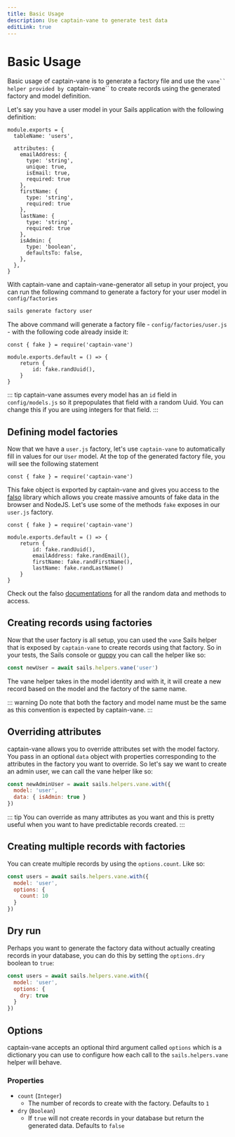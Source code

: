 ```yaml
---
title: Basic Usage
description: Use captain-vane to generate test data
editLink: true
---
```


# Basic Usage

Basic usage of captain-vane is to generate a factory file and use the ` vane`` helper provided by  `captain-vane`` to create records using the generated factory and model definition.

Let's say you have a user model in your Sails application with the following definition:

```js{models/User.js}
module.exports = {
  tableName: 'users',

  attributes: {
    emailAddress: {
      type: 'string',
      unique: true,
      isEmail: true,
      required: true
    },
    firstName: {
      type: 'string',
      required: true
    },
    lastName: {
      type: 'string',
      required: true
    },
    isAdmin: {
      type: 'boolean',
      defaultsTo: false,
    },
  },
}
```

With captain-vane and captain-vane-generator all setup in your project, you can run the following command to generate a factory for your user model in `config/factories`

```sh
sails generate factory user
```

The above command will generate a factory file - `config/factories/user.js` - with the following code already inside it:

```js{config/factories/user.js}
const { fake } = require('captain-vane')

module.exports.default = () => {
    return {
        id: fake.randUuid(),
    }
}
```

::: tip
captain-vane assumes every model has an `id` field in `config/models.js` so it prepopulates that field with a random Uuid. You can change this if you are using integers for that field.
:::

## Defining model factories

Now that we have a `user.js` factory, let's use `captain-vane` to automatically fill in values for our `User` model. At the top of the generated factory file, you will see the following statement

```js{config/factories/user.js}
const { fake } = require('captain-vane')
```

This fake object is exported by captain-vane and gives you access to the [falso](https://ngneat.github.io/falso/) library which allows you create massive amounts of fake data in the browser and NodeJS. Let's use some of the methods `fake` exposes in our `user.js` factory.

```js{config/factories/user.js}
const { fake } = require('captain-vane')

module.exports.default = () => {
    return {
        id: fake.randUuid(),
        emailAddress: fake.randEmail(),
        firstName: fake.randFirstName(),
        lastName: fake.randLastName()
    }
}
```

Check out the falso [documentations](https://ngneat.github.io/falso/docs/getting-started) for all the random data and methods to access.

## Creating records using factories

Now that the user factory is all setup, you can used the `vane` Sails helper that is exposed by `captain-vane` to create records using that factory. So in your tests, the Sails console or [guppy](https://guppy.sailscasts.com) you can call the helper like so:

```js
const newUser = await sails.helpers.vane('user')
```

The vane helper takes in the model identity and with it, it will create a new record based on the model and the factory of the same name.

::: warning
Do note that both the factory and model name must be the same as this convention is expected by captain-vane.
:::

## Overriding attributes

captain-vane allows you to override attributes set with the model factory. You pass in an optional `data` object with properties corresponding to the attributes in the factory you want to override. So let's say we want to create an admin user, we can call the vane helper like so:

```js
const newAdminUser = await sails.helpers.vane.with({
  model: 'user',
  data: { isAdmin: true }
})
```

::: tip
You can override as many attributes as you want and this is pretty useful when you want to have predictable records created.
:::

## Creating multiple records with factories

You can create multiple records by using the `options.count`. Like so:

```js
const users = await sails.helpers.vane.with({
  model: 'user',
  options: {
    count: 10
  }
})
```

## Dry run

Perhaps you want to generate the factory data without actually creating records in your database, you can do this by setting the `options.dry` boolean to `true`:

```js
const users = await sails.helpers.vane.with({
  model: 'user',
  options: {
    dry: true
  }
})
```

## Options

captain-vane accepts an optional third argument called `options` which is a dictionary you can use to configure how each call to the `sails.helpers.vane` helper will behave.

### Properties

- `count` (`Integer`)
  - The number of records to create with the factory. Defaults to `1`
- `dry` (`Boolean`)
  - If `true` will not create records in your database but return the generated data. Defaults to `false`
